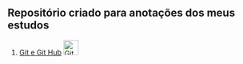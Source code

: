 ## Repositório criado para anotações dos meus estudos

<div >
  
  1. [Git e Git Hub](/AprendendoGit_GitHub.md) <img src="https://img.icons8.com/color/48/000000/git.png" alt="Git" width="30px"/>
  
</div>
  

